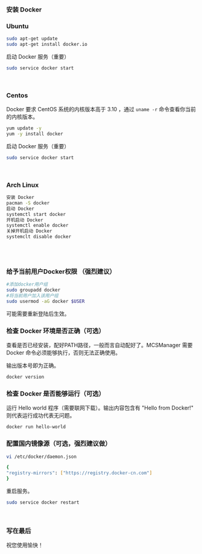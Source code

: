 ### 安装 Docker


### Ubuntu 

```bash
sudo apt-get update
sudo apt-get install docker.io
```

启动 Docker 服务（重要）

```bash
sudo service docker start
```
<br />

### Centos
Docker 要求 CentOS 系统的内核版本高于 3.10 ，通过 `uname -r` 命令查看你当前的内核版本。

```bash
yum update -y
yum -y install docker
```

启动 Docker 服务（重要）

```bash
sudo service docker start
```
<br />

### Arch Linux

```bash
安装 Docker
pacman -S docker
启动 Docker
systemctl start docker
开机启动 Docker
systemctl enable docker
关掉开机启动 Docker
systemclt disable docker
```

<br /><br />

### 给予当前用户Docker权限 （强烈建议）

```bash
#添加docker用户组
sudo groupadd docker
#将当前用户加入该用户组
sudo usermod -aG docker $USER
```
可能需要重新登陆后生效。

### 检查 Docker 环境是否正确（可选）

查看是否已经安装，配好PATH路径，一般而言自动配好了。MCSManager 需要 Docker 命令必须能够执行，否则无法正确使用。


输出版本号即为正确。

```bash
docker version
```

### 检查 Docker 是否能够运行（可选）

运行 Hello world 程序（需要联网下载）。输出内容包含有 "Hello from Docker!" 则代表运行成功代表无问题。

```bash
docker run hello-world
```


### 配置国内镜像源（可选，强烈建议做）

```bash
vi /etc/docker/daemon.json 

{ 
"registry-mirrors": ["https://registry.docker-cn.com"] 
}
```

重启服务。

```bash
sudo service docker restart
```

<br />

### 写在最后

祝您使用愉快！
